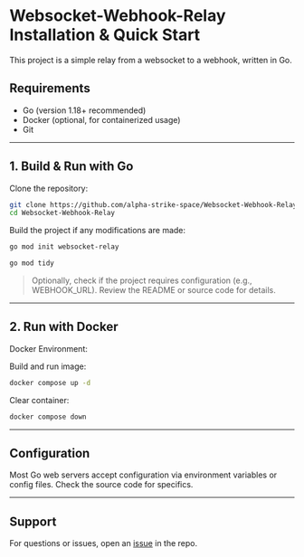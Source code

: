 # Websocket-Webhook-Relay Installation & Quick Start

This project is a simple relay from a websocket to a webhook, written in Go.

## Requirements

- Go (version 1.18+ recommended)
- Docker (optional, for containerized usage)
- Git

---

## 1. Build & Run with Go

Clone the repository:

```bash
git clone https://github.com/alpha-strike-space/Websocket-Webhook-Relay.git
cd Websocket-Webhook-Relay
```

Build the project if any modifications are made:

```bash
go mod init websocket-relay
```
```bash
go mod tidy
```

> Optionally, check if the project requires configuration (e.g., WEBHOOK_URL). Review the README or source code for details.

---

## 2. Run with Docker

Docker Environment:

Build and run image:

```bash
docker compose up -d
```

Clear container:

```bash
docker compose down
```
---

## Configuration

Most Go web servers accept configuration via environment variables or config files. Check the source code for specifics.

---

## Support

For questions or issues, open an [issue](https://github.com/alpha-strike-space/Websocket-Webhook-Relay/issues) in the repo.
